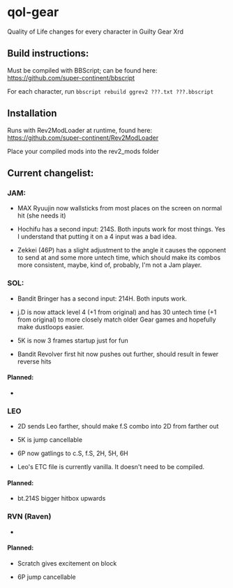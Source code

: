 # qol-gear
 Quality of Life changes for every character in Guilty Gear Xrd

## Build instructions:

Must be compiled with BBScript; can be found here: https://github.com/super-continent/bbscript

For each character, run `bbscript rebuild ggrev2 ???.txt ???.bbscript`

## Installation

Runs with Rev2ModLoader at runtime, found here: https://github.com/super-continent/Rev2ModLoader

Place your compiled mods into the rev2_mods folder

## Current changelist:

### JAM:

- MAX Ryuujin now wallsticks from most places on the screen on normal hit (she needs it)

- Hochifu has a second input: 214S. Both inputs work for most things. Yes I understand that putting it on a 4 input was a bad idea.

- Zekkei (46P) has a slight adjustment to the angle it causes the opponent to send at and some more untech time, which should make its combos more consistent, maybe, kind of, probably, I'm not a Jam player.



### SOL:

- Bandit Bringer has a second input: 214H. Both inputs work.

- j.D is now attack level 4 (+1 from original) and has 30 untech time (+1 from original) to more closely match older Gear games and hopefully make dustloops easier.

- 5K is now 3 frames startup just for fun

- Bandit Revolver first hit now pushes out further, should result in fewer reverse hits

#### Planned:

- 

### LEO

- 2D sends Leo farther, should make f.S combo into 2D from farther out

- 5K is jump cancellable

- 6P now gatlings to c.S, f.S, 2H, 5H, 6H

- Leo's ETC file is currently vanilla. It doesn't need to be compiled.

#### Planned:

- bt.214S bigger hitbox upwards

### RVN (Raven)

- 

#### Planned:

- Scratch gives excitement on block

- 6P jump cancellable